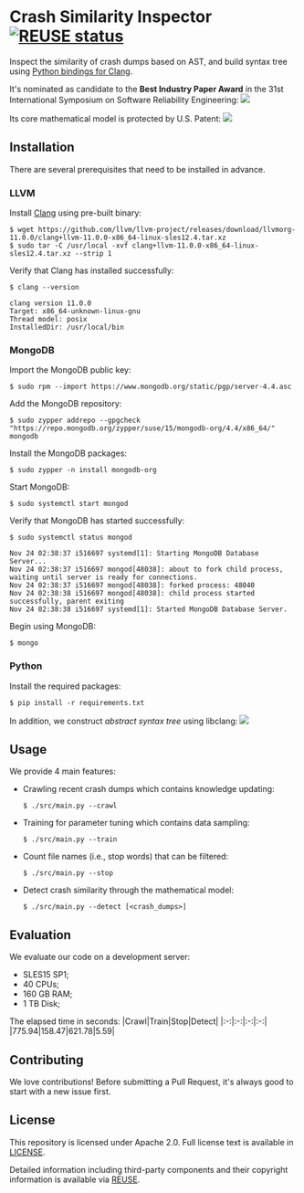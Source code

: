 # Crash Similarity Inspector [![REUSE status](https://api.reuse.software/badge/github.com/SAP/crash-similarity-inspector)](https://api.reuse.software/info/github.com/SAP/crash-similarity-inspector)
Inspect the similarity of crash dumps based on AST, and build syntax tree using [Python bindings for Clang](https://github.com/llvm/llvm-project/tree/main/clang/bindings/python).

It's nominated as candidate to the **Best Industry Paper Award** in the 31st International Symposium on Software Reliability Engineering:
![](https://raw.githubusercontent.com/necusjz/p/master/KDetector/00.png)

Its core mathematical model is protected by U.S. Patent:
![](https://raw.githubusercontent.com/necusjz/p/master/KDetector/01.png)

## Installation
There are several prerequisites that need to be installed in advance.

### LLVM
Install [Clang](http://releases.llvm.org/download.html) using pre-built binary:
```
$ wget https://github.com/llvm/llvm-project/releases/download/llvmorg-11.0.0/clang+llvm-11.0.0-x86_64-linux-sles12.4.tar.xz
$ sudo tar -C /usr/local -xvf clang+llvm-11.0.0-x86_64-linux-sles12.4.tar.xz --strip 1
```

Verify that Clang has installed successfully:
```
$ clang --version

clang version 11.0.0
Target: x86_64-unknown-linux-gnu
Thread model: posix
InstalledDir: /usr/local/bin
```

### MongoDB
Import the MongoDB public key:
```
$ sudo rpm --import https://www.mongodb.org/static/pgp/server-4.4.asc
```

Add the MongoDB repository:
```
$ sudo zypper addrepo --gpgcheck "https://repo.mongodb.org/zypper/suse/15/mongodb-org/4.4/x86_64/" mongodb
```

Install the MongoDB packages:
```
$ sudo zypper -n install mongodb-org
```

Start MongoDB:
```
$ sudo systemctl start mongod
```

Verify that MongoDB has started successfully:
```
$ sudo systemctl status mongod

Nov 24 02:38:37 i516697 systemd[1]: Starting MongoDB Database Server...
Nov 24 02:38:37 i516697 mongod[48038]: about to fork child process, waiting until server is ready for connections.
Nov 24 02:38:37 i516697 mongod[48038]: forked process: 48040
Nov 24 02:38:38 i516697 mongod[48038]: child process started successfully, parent exiting
Nov 24 02:38:38 i516697 systemd[1]: Started MongoDB Database Server.
```

Begin using MongoDB:
```
$ mongo
```

### Python
Install the required packages:
```
$ pip install -r requirements.txt
```

In addition, we construct _abstract syntax tree_ using libclang:
![](https://raw.githubusercontent.com/necusjz/p/master/KDetector/02.png)

## Usage
We provide 4 main features:
- Crawling recent crash dumps which contains knowledge updating:
    ```
    $ ./src/main.py --crawl
    ```
- Training for parameter tuning which contains data sampling:
    ```
    $ ./src/main.py --train
    ```
- Count file names (i.e., stop words) that can be filtered:
    ```
    $ ./src/main.py --stop
    ```
- Detect crash similarity through the mathematical model:
    ```
    $ ./src/main.py --detect [<crash_dumps>]
    ```

## Evaluation
We evaluate our code on a development server:
- SLES15 SP1;
- 40 CPUs;
- 160 GB RAM;
- 1 TB Disk;

The elapsed time in seconds:
|Crawl|Train|Stop|Detect|
|:-:|:-:|:-:|:-:|
|775.94|158.47|621.78|5.59|

## Contributing
We love contributions! Before submitting a Pull Request, it's always good to start with a new issue first.

## License
This repository is licensed under Apache 2.0. Full license text is available in [LICENSE](https://github.com/SAP/crash-similarity-inspector/blob/main/LICENSE).

Detailed information including third-party components and their copyright information is available via [REUSE](https://api.reuse.software/info/github.com/SAP/crash-similarity-inspector).
